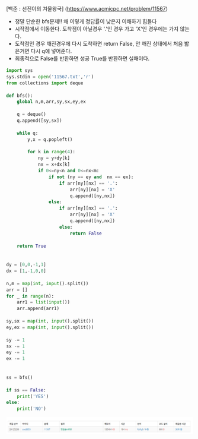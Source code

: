 [백준 : 선진이의 겨울왕국] (https://www.acmicpc.net/problem/11567)



- 정말 단순한 bfs문제!! 왜 이렇게 정답률이 낮은지 이해하기 힘들다
- 시작점에서 이동한다. 도착점이 아닐경우 '.'인 경우 가고 'X'인 경우에는 가지 않는다.
- 도착점인 경우 깨진경우에 다시 도착하면 return False, 안 깨진 상태에서 처음 밟은거면 다시 q에 넣어준다.
- 최종적으로 False를 반환하면 성공 True를 반환하면 실패이다.



```python
import sys
sys.stdin = open('11567.txt','r')
from collections import deque

def bfs():
    global n,m,arr,sy,sx,ey,ex

    q = deque()
    q.append([sy,sx])

    while q:
        y,x = q.popleft()

        for k in range(4):
            ny = y+dy[k]
            nx = x+dx[k]
            if 0<=ny<n and 0<=nx<m:
                if not (ny == ey and  nx == ex):
                    if arr[ny][nx] == '.':
                        arr[ny][nx] = 'X'
                        q.append([ny,nx])
                else:
                    if arr[ny][nx] == '.':
                        arr[ny][nx] = 'X'
                        q.append([ny,nx])
                    else:
                        return False

    return True


dy = [0,0,-1,1]
dx = [1,-1,0,0]        

n,m = map(int, input().split())
arr = []
for _ in range(n):
    arr1 = list(input())
    arr.append(arr1)

sy,sx = map(int, input().split())
ey,ex = map(int, input().split())

sy -= 1
sx -= 1
ey -= 1
ex -= 1


ss = bfs()

if ss == False:
    print('YES')
else:
    print('NO')
```

![20210510_070853](20210510_070853.png)